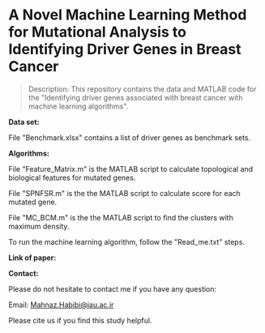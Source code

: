 
# A Novel Machine Learning Method for Mutational Analysis to Identifying Driver Genes in Breast Cancer

> Description: This repository contains the data and MATLAB code for the "Identifying driver genes associated with breast cancer with machine learning algorithms".

**Data set:**

File "Benchmark.xlsx" contains a list of driver genes as benchmark sets.


**Algorithms:**

File "Feature_Matrix.m" is the MATLAB script to calculate topological and biological features for mutated genes.

File "SPNFSR.m" is the the MATLAB script to calculate score for each mutated gene.

File "MC_BCM.m" is the the MATLAB script to find the clusters with maximum density.

To run the machine learning algorithm, follow the "Read_me.txt" steps.


**Link of paper:**



**Contact:**

Please do not hesitate to contact me if you have any question:

Email: Mahnaz.Habibi@iau.ac.ir

Please cite us if you find this study helpful.
